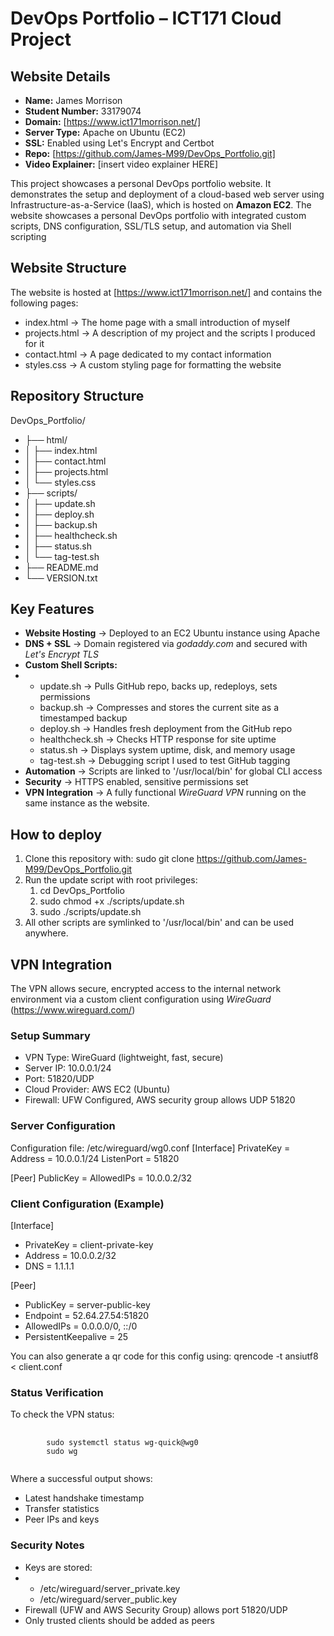 # DevOps Portfolio – ICT171 Cloud Project

## Website Details
- **Name:** James Morrison
- **Student Number:** 33179074
- **Domain:** [https://www.ict171morrison.net/]
- **Server Type:** Apache on Ubuntu (EC2)
- **SSL:** Enabled using Let's Encrypt and Certbot
- **Repo:** [https://github.com/James-M99/DevOps_Portfolio.git]
- **Video Explainer:** [insert video explainer HERE]

This project showcases a personal DevOps portfolio website. It demonstrates the setup and deployment of a cloud-based web server using Infrastructure-as-a-Service (IaaS), which is hosted on **Amazon EC2**. The website showcases a personal DevOps portfolio with integrated custom scripts, DNS configuration, SSL/TLS setup, and automation via Shell scripting

## Website Structure
The website is hosted at [https://www.ict171morrison.net/] and contains the following pages:
- index.html -> The home page with a small introduction of myself
- projects.html -> A description of my project and the scripts I produced for it
- contact.html -> A page dedicated to my contact information
- styles.css -> A custom styling page for formatting the website

## Repository Structure
DevOps_Portfolio/
- ├── html/
- │ ├── index.html
- │ ├── contact.html
- │ ├── projects.html
- │ └── styles.css
- ├── scripts/
- │ ├── update.sh
- │ ├── deploy.sh
- │ ├── backup.sh
- │ ├── healthcheck.sh
- │ ├── status.sh
- │ └── tag-test.sh
- ├── README.md
- └── VERSION.txt

## Key Features
- **Website Hosting** -> Deployed to an EC2 Ubuntu instance using Apache
- **DNS + SSL** -> Domain registered via *godaddy.com* and secured with *Let's Encrypt TLS*
- **Custom Shell Scripts:**
-   - update.sh -> Pulls GitHub repo, backs up, redeploys, sets permissions
    - backup.sh -> Compresses and stores the current site as a timestamped backup
    - deploy.sh -> Handles fresh deployment from the GitHub repo
    - healthcheck.sh -> Checks HTTP response for site uptime
    - status.sh -> Displays system uptime, disk, and memory usage
    - tag-test.sh -> Debugging script I used to test GitHub tagging
- **Automation** -> Scripts are linked to '/usr/local/bin' for global CLI access
- **Security** -> HTTPS enabled, sensitive permissions set
- **VPN Integration** -> A fully functional *WireGuard VPN* running on the same instance as the website.

## How to deploy
1. Clone this repository with:
   sudo git clone https://github.com/James-M99/DevOps_Portfolio.git
2. Run the update script with root privileges:
   1. cd DevOps_Portfolio
   1. sudo chmod +x ./scripts/update.sh
   2. sudo ./scripts/update.sh
4. All other scripts are symlinked to '/usr/local/bin' and can be used anywhere.

## VPN Integration
The VPN allows secure, encrypted access to the internal network environment via a custom client configuration using *WireGuard* (https://www.wireguard.com/)

### Setup Summary
- VPN Type: WireGuard (lightweight, fast, secure)
- Server IP: 10.0.0.1/24
- Port: 51820/UDP
- Cloud Provider: AWS EC2 (Ubuntu)
- Firewall: UFW Configured, AWS security group allows UDP 51820

### Server Configuration
Configuration file: /etc/wireguard/wg0.conf
[Interface]
PrivateKey = <server-private-key>
Address = 10.0.0.1/24
ListenPort = 51820

[Peer]
PublicKey = <client-public-key>
AllowedIPs = 10.0.0.2/32

### Client Configuration (Example)
[Interface]
- PrivateKey = client-private-key
- Address = 10.0.0.2/32
- DNS = 1.1.1.1

[Peer]
- PublicKey = server-public-key
- Endpoint = 52.64.27.54:51820
- AllowedIPs = 0.0.0.0/0, ::/0
- PersistentKeepalive = 25

You can also generate a qr code for this config using:
qrencode -t ansiutf8 < client.conf

### Status Verification
To check the VPN status:
<pre>
    <code>
        sudo systemctl status wg-quick@wg0
        sudo wg
    </code>
</pre>

Where a successful output shows:
- Latest handshake timestamp
- Transfer statistics
- Peer IPs and keys

### Security Notes
- Keys are stored:
- - /etc/wireguard/server_private.key
  - /etc/wireguard/server_public.key
- Firewall (UFW and AWS Security Group) allows port 51820/UDP
- Only trusted clients should be added as peers
